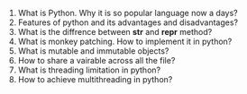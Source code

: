 1. What is Python. Why it is so popular language now a days?
2. Features of python and its advantages and disadvantages?
3. What is the diffrence between __str__ and __repr__ method?
4. What is monkey patching. How to implement it in python?
5. What is mutable and immutable objects?
6. How to share a vairable across all the file?
7. What is threading limitation in python?
8. How to achieve multithreading in python?
